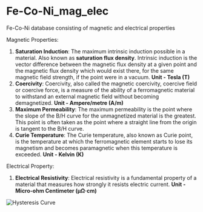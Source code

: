 # Fe-Co-Ni_mag_elec
Fe-Co-Ni database consisting of magnetic and electrical properties

Magnetic Properties:
  1. **Saturation Induction**: The maximum intrinsic induction possible in a material. Also known as **saturation flux density**. Intrinsic induction is the vector difference
     between the magnetic flux density at a given point and the magnetic flux density which would exist there, for the same magnetic field strength, if the point were in a
     vacuum.
     **Unit - Tesla (T)**
  2. **Coercivity**: Coercivity, also called the magnetic coercivity, coercive field or coercive force, is a measure of the ability of a ferromagnetic material to withstand an 
     external magnetic field without becoming demagnetized.
     **Unit - Ampere/metre (A/m)**
  3. **Maximum Permeability**: The maximum permeability is the point where the slope of the B/H curve for the unmagnetized material is the greatest. This point is often taken as 
     the point where a straight line from the origin is tangent to the B/H curve.
  4. **Curie Temperature**: The Curie temperature, also known as Curie point, is the temperature at which the ferromagnetic element starts to lose its magnetism and becomes
     paramagnetic when this temperature is exceeded.
     **Unit - Kelvin (K)**

Electrical Property:
  1. **Electrical Resistivity**: Electrical resistivity is a fundamental property of a material that measures how strongly it resists electric current.
     **Unit - Micro-ohm Centimeter (μΩ·cm)**

![Hysteresis Curve](https://user-images.githubusercontent.com/12556692/159105182-e91b96ed-c56d-420c-ac3d-6446829a1fa3.jpg)
